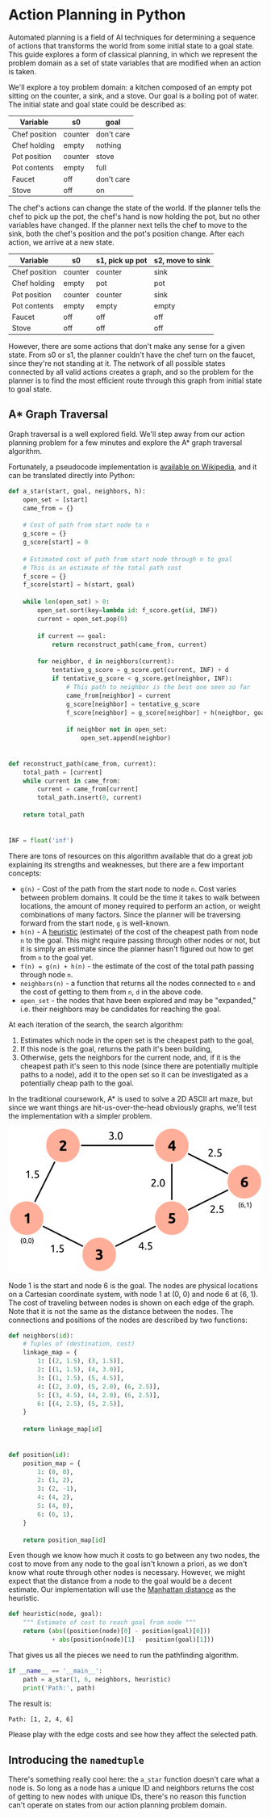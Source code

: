 # Action Planning in Python

Automated planning is a field of AI techniques for determining a sequence of actions that transforms the world from some initial state to a goal state. This guide explores a form of classical planning, in which we represent the problem domain as a set of state variables that are modified when an action is taken.

We'll explore a toy problem domain: a kitchen composed of an empty pot sitting on the counter, a sink, and a stove. Our goal is a boiling pot of water. The initial state and goal state could be described as:

| Variable      | s0      | goal       |
| ------------- | ------- | ---------- |
| Chef position | counter | don't care |
| Chef holding  | empty   | nothing    |
| Pot position  | counter | stove      |
| Pot contents  | empty   | full       |
| Faucet        | off     | don't care |
| Stove         | off     | on         |

The chef's actions can change the state of the world. If the planner tells the chef to pick up the pot, the chef's hand is now holding the pot, but no other variables have changed. If the planner next tells the chef to move to the sink, both the chef's position and the pot's position change. After each action, we arrive at a new state.

| Variable      | s0      | s1, pick up pot | s2, move to sink |
| ------------- | ------- | --------------- | ---------------- |
| Chef position | counter | counter         | sink             |
| Chef holding  | empty   | pot             | pot              |
| Pot position  | counter | counter         | sink             |
| Pot contents  | empty   | empty           | empty            |
| Faucet        | off     | off             | off              |
| Stove         | off     | off             | off              |

However, there are some actions that don't make any sense for a given state. From s0 or s1, the planner couldn't have the chef turn on the faucet, since they're not standing at it. The network of all possible states connected by all valid actions creates a graph, and so the problem for the planner is to find the most efficient route through this graph from initial state to goal state.

## A* Graph Traversal

Graph traversal is a well explored field. We'll step away from our action planning problem for a few minutes and explore the A* graph traversal algorithm.

Fortunately, a pseudocode implementation is [available on Wikipedia](https://en.wikipedia.org/wiki/A*_search_algorithm#Pseudocode), and it can be translated directly into Python:

```python
def a_star(start, goal, neighbors, h):
    open_set = [start]
    came_from = {}

    # Cost of path from start node to n
    g_score = {}
    g_score[start] = 0

    # Estimated cost of path from start node through n to goal
    # This is an estimate of the total path cost
    f_score = {}
    f_score[start] = h(start, goal)

    while len(open_set) > 0:
        open_set.sort(key=lambda id: f_score.get(id, INF))
        current = open_set.pop(0)

        if current == goal:
            return reconstruct_path(came_from, current)

        for neighbor, d in neighbors(current):
            tentative_g_score = g_score.get(current, INF) + d
            if tentative_g_score < g_score.get(neighbor, INF):
                # This path to neighbor is the best one seen so far
                came_from[neighbor] = current
                g_score[neighbor] = tentative_g_score
                f_score[neighbor] = g_score[neighbor] + h(neighbor, goal)

                if neighbor not in open_set:
                    open_set.append(neighbor)


def reconstruct_path(came_from, current):
    total_path = [current]
    while current in came_from:
        current = came_from[current]
        total_path.insert(0, current)

    return total_path


INF = float('inf')
```

There are tons of resources on this algorithm available that do a great job explaining its strengths and weaknesses, but there are a few important concepts:

* `g(n)` - Cost of the path from the start node to node `n`. Cost varies between problem domains. It could be the time it takes to walk between locations, the amount of money required to perform an action, or weight combinations of many factors. Since the planner will be traversing forward from the start node, `g` is well-known.
* `h(n)` - A [heuristic](https://en.wikipedia.org/wiki/Heuristic) (estimate) of the cost of the cheapest path from node `n` to the goal. This might require passing through other nodes or not, but it is simply an estimate since the planner hasn't figured out how to get from `n` to the goal yet.
* `f(n) = g(n) + h(n)` - the estimate of the cost of the total path passing through node `n`.
* `neighbors(n)` - a function that returns all the nodes connected to `n` and the cost of getting to them from `n`, `d` in the above code.
* `open_set` - the nodes that have been explored and may be "expanded," i.e. their neighbors may be candidates for reaching the goal.

At each iteration of the search, the search algorithm:

1. Estimates which node in the open set is the cheapest path to the goal,
2. If this node is the goal, returns the path it's been building,
3. Otherwise, gets the neighbors for the current node, and, if it is the cheapest path it's seen to this node (since there are potentially multiple paths to a node), add it to the open set so it can be investigated as a potentially cheap path to the goal.

In the traditional coursework, A* is used to solve a 2D ASCII art maze, but since we want things are hit-us-over-the-head obviously graphs, we'll test the implementation with a simpler problem.

![Nodes](images/position_nodes.png)

Node 1 is the start and node 6 is the goal. The nodes are physical locations on a Cartesian coordinate system, with node 1 at (0, 0) and node 6 at (6, 1). The cost of traveling between nodes is shown on each edge of the graph. Note that it is not the same as the distance between the nodes. The connections and positions of the nodes are described by two functions:

```python
def neighbors(id):
    # Tuples of (destination, cost)
    linkage_map = {
        1: [(2, 1.5), (3, 1.5)],
        2: [(1, 1.5), (4, 3.0)],
        3: [(1, 1.5), (5, 4.5)],
        4: [(2, 3.0), (5, 2.0), (6, 2.5)],
        5: [(3, 4.5), (4, 2.0), (6, 2.5)],
        6: [(4, 2.5), (5, 2.5)],
    }

    return linkage_map[id]


def position(id):
    position_map = {
        1: (0, 0),
        2: (1, 2),
        3: (2, -1),
        4: (4, 2),
        5: (4, 0),
        6: (6, 1),
    }

    return position_map[id]
```

Even though we know how much it costs to go between any two nodes, the cost to move from any node to the goal isn't known a priori, as we don't know what route through other nodes is necessary. However, we might expect that the distance from a node to the goal would be a decent estimate. Our implementation will use the [Manhattan distance](https://en.wikipedia.org/wiki/Taxicab_geometry) as the heuristic.

```python
def heuristic(node, goal):
    """ Estimate of cost to reach goal from node """
    return (abs((position(node)[0] - position(goal)[0]))
            + abs(position(node)[1] - position(goal)[1]))
```

That gives us all the pieces we need to run the pathfinding algorithm.

```python
if __name__ == '__main__':
    path = a_star(1, 6, neighbors, heuristic)
    print('Path:', path)
```

The result is:

```sh
Path: [1, 2, 4, 6]
```

Please play with the edge costs and see how they affect the selected path.

## Introducing the `namedtuple`

There's something really cool here: the `a_star` function doesn't care what a node is. So long as a node has a unique ID and neighbors returns the cost of getting to new nodes with unique IDs, there's no reason this function can't operate on states from our action planning problem domain.
